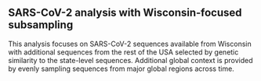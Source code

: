 ## SARS-CoV-2 analysis with Wisconsin-focused subsampling
This analysis focuses on SARS-CoV-2 sequences available from Wisconsin with additional sequences from the rest of the USA selected by genetic similarity to the state-level sequences. Additional global context is provided by evenly sampling sequences from major global regions across time.
